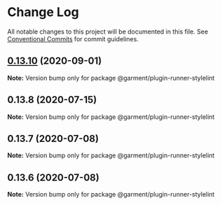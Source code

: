 # Change Log

All notable changes to this project will be documented in this file.
See [Conventional Commits](https://conventionalcommits.org) for commit guidelines.

## [0.13.10](https://github.com/Farfetch/garment/compare/v0.13.9...v0.13.10) (2020-09-01)

**Note:** Version bump only for package @garment/plugin-runner-stylelint





## 0.13.8 (2020-07-15)

**Note:** Version bump only for package @garment/plugin-runner-stylelint





## 0.13.7 (2020-07-08)

**Note:** Version bump only for package @garment/plugin-runner-stylelint





## 0.13.6 (2020-07-08)

**Note:** Version bump only for package @garment/plugin-runner-stylelint
